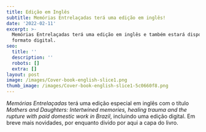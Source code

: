 ```yaml
---
title: Edição em Inglês
subtitle: Memórias Entrelaçadas terá uma edição em inglês!
date: '2022-02-11'
excerpt: >-
  Memórias Entrelaçadas terá uma edição em inglês e também estará disponível em
  formato digital.
seo:
  title: ''
  description: ''
  robots: []
  extra: []
layout: post
image: /images/Cover-book-english-slice1.png
thumb_image: /images/Cover-book-english-slice1-5c0660f8.png
---
```

*Memórias Entrelaçadas* terá uma edição especial em inglês com o título *Mothers and Daughters: Intertwined memories, healing trauma and the rupture with paid domestic work in Brazil*, incluindo uma edição digital. Em breve mais novidades, por enquanto divido por aqui a capa do livro.

